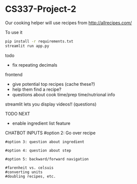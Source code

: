 # CS337-Project-2

Our cooking helper will use recipes from http://allrecipes.com/

To use it
```bash
pip install -r requirements.txt  
streamlit run app.py
```

todo 
- fix repeating decimals 

frontend
- give potential top recipes (cache these?)
- help them find a recipe?
- questions about cook time/prep time/nutrional info

streamlit lets you display videos!! (questions)

TODO NEXT
- enable ingredient list feature

CHATBOT INPUTS
#option 2: Go over recipe 

    #option 3: question about ingredient

    #option 4: question about step 

    #option 5: backward/forward navigation

    #farenheit vs. celsuis 
    #converting units
    #doubling recipes, etc. 
